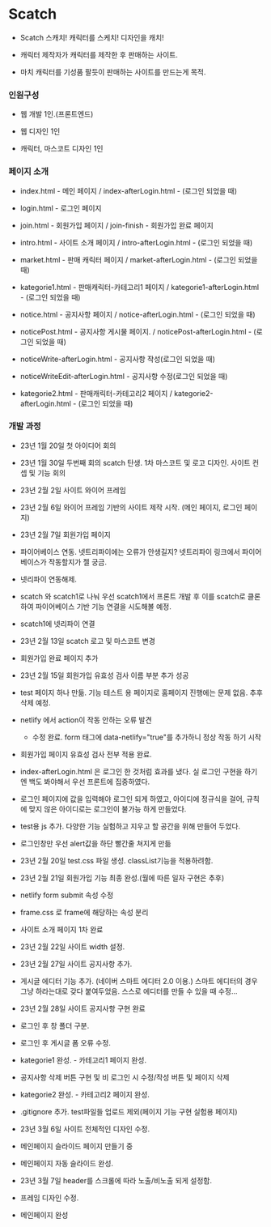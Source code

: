 # Scatch

- Scatch 스캐치! 캐릭터를 스케치! 디자인을 캐치!

- 캐릭터 제작자가 캐릭터를 제작한 후 판매하는 사이트.

- 마치 캐릭터를 기성품 팔듯이 판매하는 사이트를 만드는게 목적.

### 인원구성

- 웹 개발 1인.(프론트엔드)

- 웹 디자인 1인

- 캐릭터, 마스코트 디자인 1인


### 페이지 소개

- index.html - 메인 페이지 / index-afterLogin.html - (로그인 되었을 때)

- login.html - 로그인 페이지

- join.html - 회원가입 페이지 / join-finish - 회원가입 완료 페이지

- intro.html - 사이트 소개 페이지 / intro-afterLogin.html - (로그인 되었을 때)

- market.html - 판매 캐릭터 페이지 / market-afterLogin.html - (로그인 되었을 때)

- kategorie1.html - 판매캐릭터-카테고리1 페이지 / kategorie1-afterLogin.html - (로그인 되었을 때)

- notice.html - 공지사항 페이지 / notice-afterLogin.html - (로그인 되었을 때)

- noticePost.html - 공지사항 게시물 페이지. / noticePost-afterLogin.html - (로그인 되었을 때)

- noticeWrite-afterLogin.html - 공지사항 작성(로그인 되었을 때)

- noticeWriteEdit-afterLogin.html - 공지사항 수정(로그인 되었을 때)

- kategorie2.html - 판매캐릭터-카테고리2 페이지 / kategorie2-afterLogin.html - (로그인 되었을 때)

### 개발 과정
- 23년 1월 20일 첫 아이디어 회의

- 23년 1월 30일 두번째 회의 scatch 탄생. 1차 마스코트 및 로고 디자인. 사이트 컨셉 및 기능 회의

- 23년 2월 2일 사이트 와이어 프레임

- 23년 2월 6일 와이어 프레임 기반의 사이트 제작 시작. (메인 페이지, 로그인 페이지)

- 23년 2월 7일 회원가입 페이지

- 파이어베이스 연동. 넷트리파이에는 오류가 안생길지? 넷트리파이 링크에서 파이어 베이스가 작동할지가 젤 궁금.

- 넷리파이 연동해제.

- scatch 와 scatch1로 나눠 우선 scatch1에서 프론트 개발 후 이를 scatch로 클론하여 파이어베이스 기반 기능 연결을 시도해볼 예정.

- scatch1에 넷리파이 연결

- 23년 2월 13일 scatch 로고 및 마스코트 변경
  
- 회원가입 완료 페이지 추가

- 23년 2월 15일 회원가입 유효성 검사 이름 부분 추가 성공

- test 페이지 하나 만듦. 기능 테스트 용 페이지로 홈페이지 진행에는 문제 없음. 추후 삭제 예정.

- netlify 에서 action이 작동 안하는 오류 발견 
   - 수정 완료. form 태그에 data-netlify="true"를 추가하니 정상 작동 하기 시작

- 회원가입 페이지 유효성 검사 전부 적용 완료.

- index-afterLogin.html 은 로그인 한 것처럼 효과를 냈다. 
  실 로그인 구현을 하기엔 백도 봐야해서 우선 프론트에 집중하였다.

- 로그인 페이지에 값을 입력해야 로그인 되게 하였고, 아이디에 정규식을 걸어, 규칙에 맞지 않은 아이디로는 로그인이 불가능 하게 만들었다.

- test용 js 추가. 다양한 기능 실험하고 지우고 할 공간을 위해 만들어 두었다.

- 로그인창만 우선 alert값을 하단 빨간줄 쳐지게 만듦

- 23년 2월 20일 test.css 파일 생성. classList기능을 적용하려함.

- 23년 2월 21일 회원가입 기능 최종 완성.(월에 따른 일자 구현은 추후)

- netlify form submit 속성 수정

- frame.css 로 frame에 해당하는 속성 분리

- 사이트 소개 페이지 1차 완료

- 23년 2월 22일 사이트 width 설정.

- 23년 2월 27일 사이트 공지사항 추가.

- 게시글 에디터 기능 추가. (네이버 스마트 에디터 2.0 이용.) 스마트 에디터의 경우 그냥 하라는대로 갖다 붙여두었음. 스스로 에디터를 만들 수 있을 때 수정...

- 23년 2월 28일 사이트 공지사항 구현 완료

- 로그인 후 창 폴더 구분.

- 로그인 후 게시글 폼 오류 수정.

- kategorie1 완성. - 카테고리1 페이지 완성.

- 공지사항 삭제 버튼 구현 및 비 로그인 시 수정/작성 버튼 및 페이지 삭제

- kategorie2 완성. - 카테고리2 페이지 완성.

- .gitignore 추가. test파일들 업로드 제외(페이지 기능 구현 실험용 페이지)

- 23년 3월 6일 사이트 전체적인 디자인 수정.

- 메인페이지 슬라이드 페이지 만들기 중

- 메인페이지 자동 슬라이드 완성.

- 23년 3월 7일 header를 스크롤에 따라 노출/비노출 되게 설정함.

- 프레임 디자인 수정.

- 메인페이지 완성